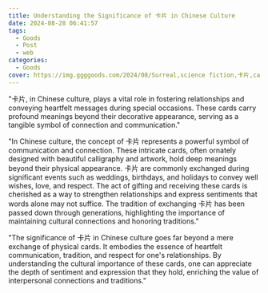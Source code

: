 ```yaml
---
title: Understanding the Significance of 卡片 in Chinese Culture
date: 2024-08-28 06:41:57
tags:
  - Goods
  - Post
  - web
categories:
  - Goods
cover: https://img.ggggoods.com/2024/08/Surreal,science fiction,卡片,card,technology,tech,diagrams,renderings,colors_20240830_00001_.png
---
```


"卡片, in Chinese culture, plays a vital role in fostering relationships and conveying heartfelt messages during special occasions. These cards carry profound meanings beyond their decorative appearance, serving as a tangible symbol of connection and communication."

"In Chinese culture, the concept of 卡片 represents a powerful symbol of communication and connection. These intricate cards, often ornately designed with beautiful calligraphy and artwork, hold deep meanings beyond their physical appearance. 卡片 are commonly exchanged during significant events such as weddings, birthdays, and holidays to convey well wishes, love, and respect. The act of gifting and receiving these cards is cherished as a way to strengthen relationships and express sentiments that words alone may not suffice. The tradition of exchanging 卡片 has been passed down through generations, highlighting the importance of maintaining cultural connections and honoring traditions."

"The significance of 卡片 in Chinese culture goes far beyond a mere exchange of physical cards. It embodies the essence of heartfelt communication, tradition, and respect for one's relationships. By understanding the cultural importance of these cards, one can appreciate the depth of sentiment and expression that they hold, enriching the value of interpersonal connections and traditions."

